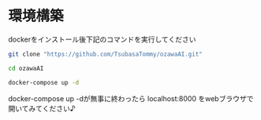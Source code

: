 # 環境構築
dockerをインストール後下記のコマンドを実行してください
``` bash
git clone "https://github.com/TsubasaTommy/ozawaAI.git"
```
``` bash
cd ozawaAI
```
``` bash
docker-compose up -d
```
docker-compose up -dが無事に終わったら localhost:8000 をwebブラウザで開いてみてください♪
